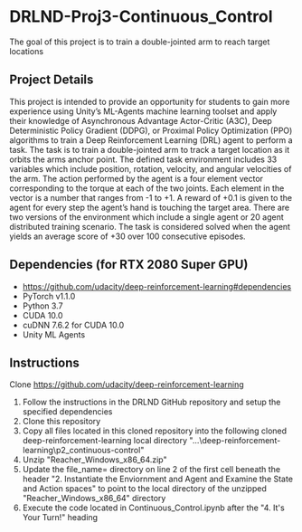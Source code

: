 # DRLND-Proj3-Continuous_Control
The goal of this project is to train a double-jointed arm to reach target locations

## Project Details
This project is intended to provide an opportunity for students to gain more experience using Unity’s ML-Agents machine learning toolset and apply their knowledge of  Asynchronous Advantage Actor-Critic (A3C), Deep Deterministic Policy Gradient (DDPG), or Proximal Policy Optimization (PPO) algorithms to train a Deep Reinforcement Learning (DRL) agent to perform a task.  The task is to train a double-jointed arm to track a target location as it orbits the arms anchor point.  The defined task environment includes 33 variables which include position, rotation, velocity, and angular velocities of the arm.  The action performed by the agent is a four element vector corresponding to the torque at each of the two joints.  Each element in the vector is a number that ranges from -1 to +1.  A reward of +0.1 is given to the agent for every step the agent’s hand is touching the target area.  There are two versions of the environment which include a single agent or 20 agent distributed training scenario. The task is considered solved when the agent yields an average score of +30 over 100 consecutive episodes.

## Dependencies (for RTX 2080 Super GPU)
- https://github.com/udacity/deep-reinforcement-learning#dependencies
- PyTorch v1.1.0
- Python 3.7
- CUDA 10.0
- cuDNN 7.6.2 for CUDA 10.0
- Unity ML Agents

## Instructions
Clone https://github.com/udacity/deep-reinforcement-learning
1. Follow the instructions in the DRLND GitHub repository and setup the specified dependencies
2. Clone this repository
3. Copy all files located in this cloned repository into the following cloned deep-reinforcement-learning local directory "...\deep-reinforcement-learning\p2_continuous-control"
4. Unzip "Reacher_Windows_x86_64.zip"
5. Update the file_name= directory on line 2 of the first cell beneath the header "2. Instantiate the Enviornment and Agent and Examine the State and Action spaces" to point to the local directory of the unzipped "Reacher_Windows_x86_64" directory
6. Execute the code located in Continuous_Control.ipynb after the "4. It's Your Turn!" heading
